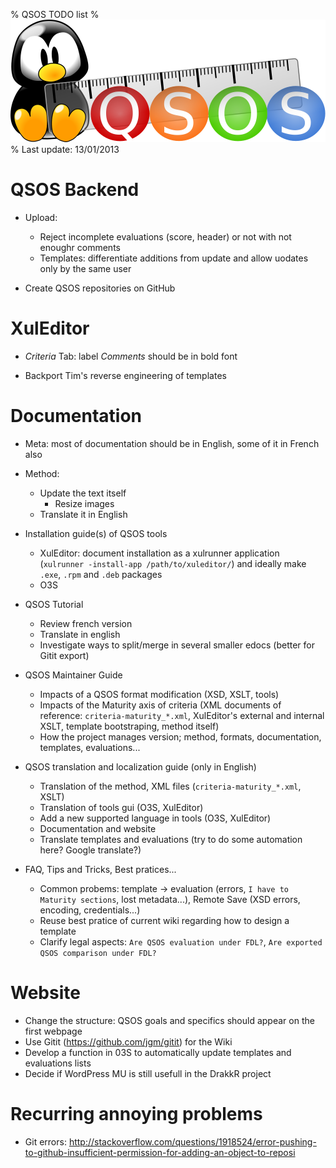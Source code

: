 % QSOS TODO list
% ![Logo](Images/QSOS.png)
% Last update: 13/01/2013

# QSOS Backend

* Upload: 
    + Reject incomplete evaluations (score, header) or not with not enoughr comments
    + Templates: differentiate additions from update and allow uodates only by the same user

* Create QSOS repositories on GitHub

# XulEditor

* _Criteria_ Tab: label _Comments_ should be in bold font

* Backport Tim's reverse engineering of templates

# Documentation

* Meta: most of documentation should be in English, some of it in French also

* Method:
    + Update the text itself
        + Resize images
    + Translate it in English

* Installation guide(s) of QSOS tools
    + XulEditor: document installation as a xulrunner application (`xulrunner -install-app /path/to/xuleditor/`) and ideally make `.exe`, `.rpm` and `.deb` packages
    + O3S

* QSOS Tutorial
    + Review french version
    + Translate in english
    + Investigate ways to split/merge in several smaller edocs (better for Gitit export)

* QSOS Maintainer Guide
    + Impacts of a QSOS format modification (XSD, XSLT, tools)
    + Impacts of the Maturity axis of criteria (XML documents of reference: `criteria-maturity_*.xml`, XulEditor's external and internal XSLT, template bootstraping, method itself)
    + How the project manages version; method, formats, documentation, templates, evaluations...

* QSOS translation and localization guide (only in English)
    + Translation of the method, XML files (`criteria-maturity_*.xml`, XSLT)
    + Translation of tools gui (O3S, XulEditor)
    + Add a new supported language in tools (O3S, XulEditor)
    + Documentation and website
    + Translate templates and evaluations (try to do some automation here? Google translate?)

* FAQ, Tips and Tricks, Best pratices...
    + Common probems: template -> evaluation (errors, `I have to Maturity sections`, lost metadata...), Remote Save (XSD errors, encoding, credentials...)
    + Reuse best pratice of current wiki regarding how to design a template
    + Clarify legal aspects: `Are QSOS evaluation under FDL?`, `Are exported QSOS comparison under FDL?`

# Website

* Change the structure: QSOS goals and specifics should appear on the first webpage
* Use Gitit (<https://github.com/jgm/gitit>) for the Wiki
* Develop a function in 03S to automatically update templates and evaluations lists
* Decide if WordPress MU is still usefull in the DrakkR project

# Recurring annoying problems

* Git errors: <http://stackoverflow.com/questions/1918524/error-pushing-to-github-insufficient-permission-for-adding-an-object-to-reposi>
